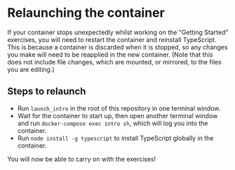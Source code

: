 # Relaunching the container

If your container stops unexpectedly whilst working on the "Getting Started" exercises, you will need to restart the container and reinstall TypeScript.
This is because a container is discarded when it is stopped, so any changes you make will need to be reapplied in the new container.
(Note that this does not include file changes, which are mounted, or mirrored, to the files you are editing.)

## Steps to relaunch

* Run `launch_intro` in the root of this repository in one terminal window.
* Wait for the container to start up, then open another terminal window and run `docker-compose exec intro sh`, which will log you into the container.
* Run `node install -g typescript` to install TypeScript globally in the container.

You will now be able to carry on with the exercises!
